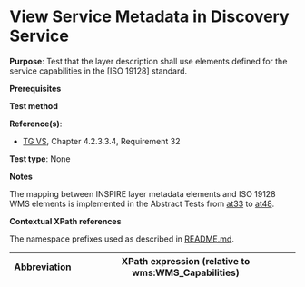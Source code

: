 # View Service Metadata in Discovery Service

**Purpose**: Test that the layer description shall use elements defined for the service capabilities in the [ISO 19128] standard.

**Prerequisites**

**Test method**

**Reference(s)**:
* [TG VS](./README.md#ref_TG_VS), Chapter 4.2.3.3.4, Requirement 32

**Test type**: None

**Notes**

The mapping between INSPIRE layer metadata elements and ISO 19128 WMS elements is implemented in the Abstract Tests from [at33](./at33-getcapabilities-layer-title.md) to [at48](./at48-getcapabilities-layer-dimension-pairs.md).

**Contextual XPath references**

The namespace prefixes used as described in [README.md](./README.md#namespaces).

Abbreviation                                               |  XPath expression (relative to wms:WMS_Capabilities)
---------------------------------------------------------- | -------------------------------------------------------------------------